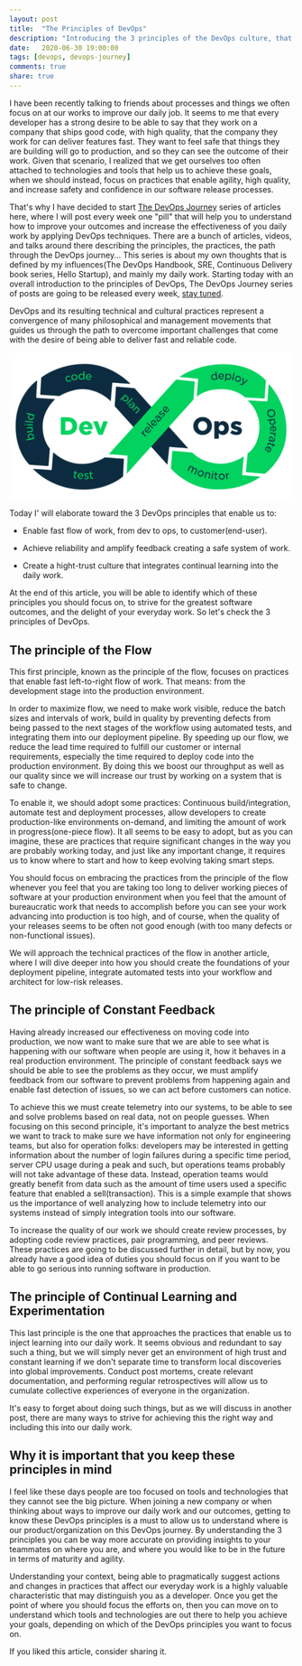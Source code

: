 ```yaml
---
layout: post
title:  "The Principles of DevOps"
description: "Introducing the 3 principles of the DevOps culture, that allows us to deliver software faster and safer, creating a safe system of work with a hight trust culture."
date:   2020-06-30 19:00:00
tags: [devops, devops-journey]
comments: true
share: true
---
```


I have been recently talking to friends about processes and things we often focus on at our works to improve our daily job. It seems to me that every developer has a strong desire to be able to say that they work on a company that ships good code, with high quality, that the company they work for can deliver features fast. They want to feel safe that things they are building will go to production, and so they can see the outcome of their work. Given that scenario, I realized that we get ourselves too often attached to technologies and tools that help us to achieve these goals, when we should instead, focus on practices that enable agility, high quality, and increase safety and confidence in our software release processes.

That's why I have decided to start [The DevOps Journey](https://andreybleme.com/tags/#devops-journey) series of articles here, where I will post every week one "pill" that will help you to understand how to improve your outcomes and increase the effectiveness of you daily work by applying DevOps techniques. There are a bunch of articles, videos, and talks around there describing the principles, the practices, the path through the DevOps journey... This series is about my own thoughts that is defined by my influences(The DevOps Handbook, SRE, Continuous Delivery book series, Hello Startup), and mainly my daily work. Starting today with an overall introduction to the principles of DevOps, The DevOps Journey series of posts are going to be released every week, [stay tuned](https://andreybleme.com/tags/#devops-journey).


DevOps and its resulting technical and cultural practices represent a convergence of many philosophical and management movements that guides us through the path to overcome important challenges that come with the desire of being able to deliver fast and reliable code.

![DevOps principles](https://raw.githubusercontent.com/andreybleme/andreybleme.github.io/master/assets/img/devops-principles.png)

Today I' will elaborate toward the 3 DevOps principles that enable us to:

- Enable fast flow of work, from dev to ops, to customer(end-user).

- Achieve reliability and amplify feedback creating a safe system of work.

- Create a hight-trust culture that integrates continual learning into the daily work.

At the end of this article, you will be able to identify which of these principles you should focus on, to strive for the greatest software outcomes, and the delight of your everyday work. So let's check the 3 principles of DevOps.


The principle of the Flow
---

This first principle, known as the principle of the flow, focuses on practices that enable fast left-to-right flow of work. That means: from the development stage into the production environment.

In order to maximize flow, we need to make work visible, reduce the batch sizes and intervals of work, build in quality by preventing defects from being passed to the next stages of the workflow using automated tests, and integrating them into our deployment pipeline. By speeding up our flow, we reduce the lead time required to fulfill our customer or internal requirements, especially the time required to deploy code into the production environment. By doing this we boost our throughput as well as our quality since we will increase our trust by working on a system that is safe to change.

To enable it, we should adopt some practices: Continuous build/integration, automate test and deployment processes, allow developers to create production-like environments on-demand, and limiting the amount of work in progress(one-piece flow). It all seems to be easy to adopt, but as you can imagine, these are practices that require significant changes in the way you are probably working today, and just like any important change, it requires us to know where to start and how to keep evolving taking smart steps.

You should focus on embracing the practices from the principle of the flow whenever you feel that you are taking too long to deliver working pieces of software at your production environment when you feel that the amount of bureaucratic work that needs to accomplish before you can see your work advancing into production is too high, and of course, when the quality of your releases seems to be often not good enough (with too many defects or non-functional issues).

We will approach the technical practices of the flow in another article, where I will dive deeper into how you should create the foundations of your deployment pipeline, integrate automated tests into your workflow and architect for low-risk releases.


The principle of Constant Feedback
---

Having already increased our effectiveness on moving code into production, we now want to make sure that we are able to see what is happening with our software when people are using it, how it behaves in a real production environment. The principle of constant feedback says we should be able to see the problems as they occur, we must amplify feedback from our software to prevent problems from happening again and enable fast detection of issues, so we can act before customers can notice.

To achieve this we must create telemetry into our systems, to be able to see and solve problems based on real data, not on people guesses. When focusing on this second principle, it's important to analyze the best metrics we want to track to make sure we have information not only for engineering teams, but also for operation folks: developers may be interested in getting information about the number of login failures during a specific time period, server CPU usage during a peak and such, but operations teams probably will not take advantage of these data. Instead, operation teams would greatly benefit from data such as the amount of time users used a specific feature that enabled a sell(transaction). This is a simple example that shows us the importance of well analyzing how to include telemetry into our systems instead of simply integration tools into our software.

To increase the quality of our work we should create review processes, by adopting code review practices, pair programming, and peer reviews. These practices are going to be discussed further in detail, but by now, you already have a good idea of duties you should focus on if you want to be able to go serious into running software in production.


The principle of Continual Learning and Experimentation
---

This last principle is the one that approaches the practices that enable us to inject learning into our daily work. It seems obvious and redundant to say such a thing, but we will simply never get an environment of high trust and constant learning if we don't separate time to transform local discoveries into global improvements. Conduct post mortems, create relevant documentation, and performing regular retrospectives will allow us to cumulate collective experiences of everyone in the organization.

It's easy to forget about doing such things, but as we will discuss in another post, there are many ways to strive for achieving this the right way and including this into our daily work.

Why it is important that you keep these principles in mind
-----

I feel like these days people are too focused on tools and technologies that they cannot see the big picture. When joining a new company or when thinking about ways to improve our daily work and our outcomes, getting to know these DevOps principles is a must to allow us to understand where is our product/organization on this DevOps journey. By understanding the 3 principles you can be way more accurate on providing insights to your teammates on where you are, and where you would like to be in the future in terms of maturity and agility.

Understanding your context, being able to pragmatically suggest actions and changes in practices that affect our everyday work is a highly valuable characteristic that may distinguish you as a developer. Once you get the point of where you should focus the efforts on, then you can move on to understand which tools and technologies are out there to help you achieve your goals, depending on which of the DevOps principles you want to focus on.

If you liked this article, consider sharing it.
